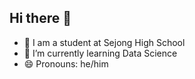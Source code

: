 ## Hi there 👋

- 🏫 I am a student at Sejong High School
- 🌱 I’m currently learning Data Science
- 😄 Pronouns: he/him
